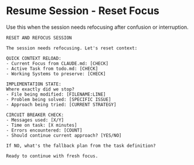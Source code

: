 # Resume Session - Reset Focus

Use this when the session needs refocusing after confusion or interruption.

```
RESET AND REFOCUS SESSION

The session needs refocusing. Let's reset context:

QUICK CONTEXT RELOAD:
- Current Focus from CLAUDE.md: [CHECK]
- Active Task from todo.md: [CHECK]
- Working Systems to preserve: [CHECK]

IMPLEMENTATION STATE:
Where exactly did we stop?
- File being modified: [FILENAME:LINE]
- Problem being solved: [SPECIFIC ISSUE]
- Approach being tried: [CURRENT STRATEGY]

CIRCUIT BREAKER CHECK:
- Messages used: [X/Y]
- Time on task: [X minutes]
- Errors encountered: [COUNT]
- Should continue current approach? [YES/NO]

If NO, what's the fallback plan from the task definition?

Ready to continue with fresh focus.
```